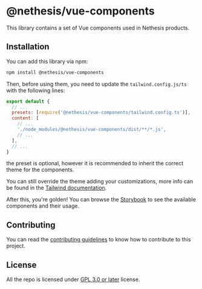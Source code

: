 # @nethesis/vue-components

This library contains a set of Vue components used in Nethesis products.

## Installation

You can add this library via npm:

```sh
npm install @nethesis/vue-components
```

Then, before using them, you need to update the `tailwind.config.js/ts` with the following lines:

```js
export default {
  // ...
  presets: [require('@nethesis/vue-components/tailwind.config.ts')],
  content: [
    // ...
    './node_modules/@nethesis/vue-components/dist/**/*.js',
    // ...
  ],
  // ...
}
```

the preset is optional, however it is recommended to inherit the correct theme for the components.

You can still override the theme adding your customizations, more info can be found in the [Tailwind documentation](https://tailwindcss.com/docs/presets).

After this, you're golden! You can browse the [Storybook](https://nethesis.github.io/vue-components) to see the available components and their usage.

## Contributing

You can read the [contributing guidelines](CONTRIBUTING.md) to know how to contribute to this project.

## License

All the repo is licensed under [GPL 3.0 or later](LICENSE) license.
